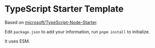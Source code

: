 # TypeScript Starter Template

Based on [microsoft/TypeScript-Node-Starter](https://github.com/microsoft/TypeScript-Node-Starter).

Edit `package.json` to add your information, run `pnpm install` to initialize.

It uses ESM.
